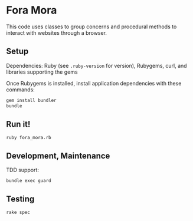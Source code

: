 # Fora Mora

This code uses classes to group concerns and procedural methods to interact with websites through a browser.

## Setup

Dependencies: Ruby (see `.ruby-version` for version), Rubygems, curl, and libraries supporting the gems

Once Rubygems is installed, install application dependencies with these commands:

```bash
gem install bundler
bundle
```

## Run it!

`ruby fora_mora.rb`

## Development, Maintenance

TDD support:

`bundle exec guard`

## Testing

`rake spec`
